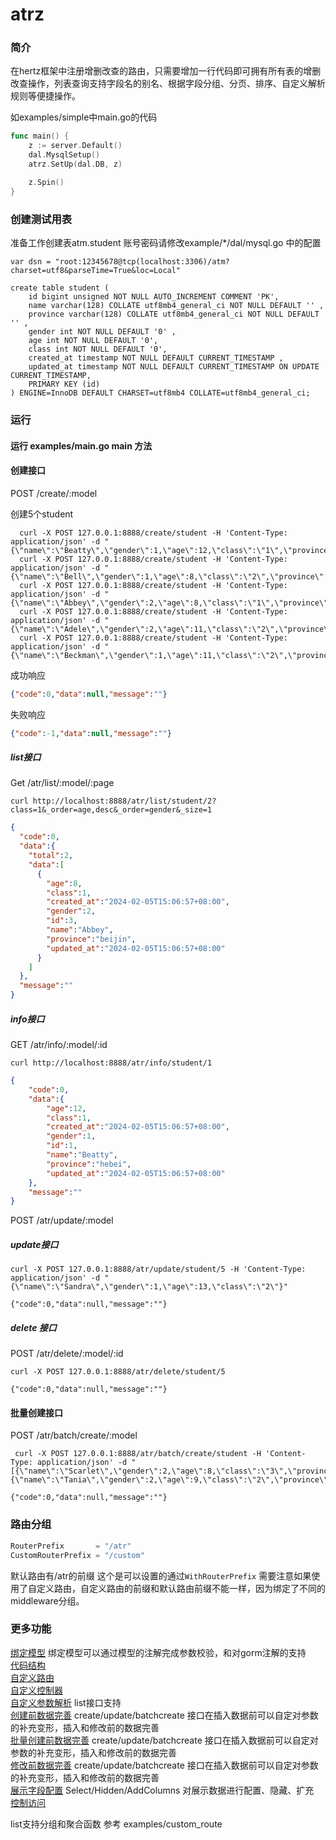 # atrz

### 简介
在hertz框架中注册增删改查的路由，只需要增加一行代码即可拥有所有表的增删改查操作，列表查询支持字段名的别名、根据字段分组、分页、排序、自定义解析规则等便捷操作。

如examples/simple中main.go的代码
```go
func main() {
	z := server.Default()
	dal.MysqlSetup()
	atrz.SetUp(dal.DB, z)

	z.Spin()
}

```

### 创建测试用表

准备工作创建表atm.student 账号密码请修改example/*/dal/mysql.go 中的配置

```
var dsn = "root:12345678@tcp(localhost:3306)/atm?charset=utf8&parseTime=True&loc=Local"
```
```
create table student (
    id bigint unsigned NOT NULL AUTO_INCREMENT COMMENT 'PK',
    name varchar(128) COLLATE utf8mb4_general_ci NOT NULL DEFAULT '' ,
    province varchar(128) COLLATE utf8mb4_general_ci NOT NULL DEFAULT '' ,
    gender int NOT NULL DEFAULT '0' ,
    age int NOT NULL DEFAULT '0',
    class int NOT NULL DEFAULT '0',
    created_at timestamp NOT NULL DEFAULT CURRENT_TIMESTAMP ,
    updated_at timestamp NOT NULL DEFAULT CURRENT_TIMESTAMP ON UPDATE CURRENT_TIMESTAMP,
    PRIMARY KEY (id)
) ENGINE=InnoDB DEFAULT CHARSET=utf8mb4 COLLATE=utf8mb4_general_ci;
```

### 运行

#### 运行 examples/main.go main 方法


#### 创建接口

POST /create/:model

创建5个student
```
  curl -X POST 127.0.0.1:8888/create/student -H 'Content-Type: application/json' -d "{\"name\":\"Beatty\",\"gender\":1,\"age\":12,\"class\":\"1\",\"province\":\"hebei\"}"
  curl -X POST 127.0.0.1:8888/create/student -H 'Content-Type: application/json' -d "{\"name\":\"Bell\",\"gender\":1,\"age\":8,\"class\":\"2\",\"province\":\"hunan\"}"
  curl -X POST 127.0.0.1:8888/create/student -H 'Content-Type: application/json' -d "{\"name\":\"Abbey\",\"gender\":2,\"age\":8,\"class\":\"1\",\"province\":\"beijin\"}"
  curl -X POST 127.0.0.1:8888/create/student -H 'Content-Type: application/json' -d "{\"name\":\"Adele\",\"gender\":2,\"age\":11,\"class\":\"2\",\"province\":\"beijin\"}"
  curl -X POST 127.0.0.1:8888/create/student -H 'Content-Type: application/json' -d "{\"name\":\"Beckman\",\"gender\":1,\"age\":11,\"class\":\"2\",\"province\":\"henan\"}"
```


成功响应
```json
{"code":0,"data":null,"message":""}
```

失败响应
```json
{"code":-1,"data":null,"message":""}
```
##### list接口

Get /atr/list/:model/:page

```
curl http://localhost:8888/atr/list/student/2?class=1&_order=age,desc&_order=gender&_size=1
```

```json
{
  "code":0,
  "data":{
    "total":2,
    "data":[
      {
        "age":8,
        "class":1,
        "created_at":"2024-02-05T15:06:57+08:00",
        "gender":2,
        "id":3,
        "name":"Abbey",
        "province":"beijin",
        "updated_at":"2024-02-05T15:06:57+08:00"
      }
    ]
  },
  "message":""
}
```

##### info接口

GET /atr/info/:model/:id

```
curl http://localhost:8888/atr/info/student/1
```

```json
{
    "code":0,
    "data":{
        "age":12,
        "class":1,
        "created_at":"2024-02-05T15:06:57+08:00",
        "gender":1,
        "id":1,
        "name":"Beatty",
        "province":"hebei",
        "updated_at":"2024-02-05T15:06:57+08:00"
    },
    "message":""
}
```
POST /atr/update/:model

##### update接口 
```
curl -X POST 127.0.0.1:8888/atr/update/student/5 -H 'Content-Type: application/json' -d "{\"name\":\"Sandra\",\"gender\":1,\"age\":13,\"class\":\"2\"}"
```

```
{"code":0,"data":null,"message":""}
```

##### delete 接口
POST /atr/delete/:model/:id

```
curl -X POST 127.0.0.1:8888/atr/delete/student/5
```

```
{"code":0,"data":null,"message":""}
```

#### 批量创建接口

POST /atr/batch/create/:model

```
 curl -X POST 127.0.0.1:8888/atr/batch/create/student -H 'Content-Type: application/json' -d "[{\"name\":\"Scarlet\",\"gender\":2,\"age\":8,\"class\":\"3\",\"province\":\"beijin\"},{\"name\":\"Tania\",\"gender\":2,\"age\":9,\"class\":\"2\",\"province\":\"hebei\"}]"
```

```
{"code":0,"data":null,"message":""}
```

### 路由分组 
```go
RouterPrefix       = "/atr"
CustomRouterPrefix = "/custom"
```
默认路由有/atr的前缀 这个是可以设置的通过`WithRouterPrefix` 需要注意如果使用了自定义路由，自定义路由的前缀和默认路由前缀不能一样，因为绑定了不同的middleware分组。

### 更多功能

[绑定模型](./doc/bind_model.md) 绑定模型可以通过模型的注解完成参数校验，和对gorm注解的支持 <br>
[代码结构](./doc/struct.md) <br>
[自定义路由](./doc/custom.md#自定义路由) <br>
[自定义控制器](./doc/custom.md#自定义handler) <br>
[自定义参数解析](./doc/mconf.md#自定义参数解析)  list接口支持<br>
[创建前数据完善](./doc/mconf.md#创建前数据完善)  create/update/batchcreate 接口在插入数据前可以自定对参数的补充变形，插入和修改前的数据完善<br>
[批量创建前数据完善](./doc/mconf.md#批量创建前数据完善)  create/update/batchcreate 接口在插入数据前可以自定对参数的补充变形，插入和修改前的数据完善<br>
[修改前数据完善](./doc/mconf.md#修改前数据完善)  create/update/batchcreate 接口在插入数据前可以自定对参数的补充变形，插入和修改前的数据完善<br>
[展示字段配置](./doc/mconf.md#指定查询字段)  Select/Hidden/AddColumns 对展示数据进行配置、隐藏、扩充<br>
[控制访问](./doc/rules.md)  <br>

list支持分组和聚合函数 参考 examples/custom_route